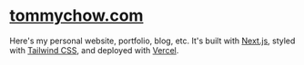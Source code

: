 # [tommychow.com](https://www.tommychow.com/)

Here's my personal website, portfolio, blog, etc. It's built with [Next.js](https://nextjs.org/), styled with [Tailwind CSS](https://tailwindcss.com/), and deployed with [Vercel](https://vercel.com/).
